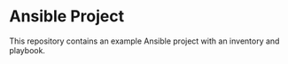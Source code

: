 # Ansible Project

This repository contains an example Ansible project with an inventory and playbook.
